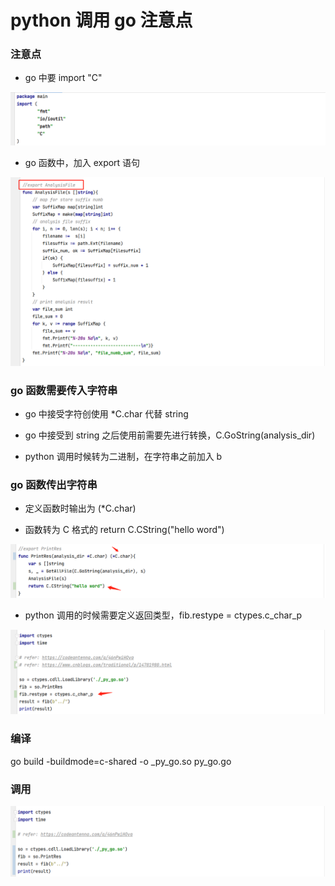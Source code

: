 # python 调用 go 注意点

### 注意点

* go 中要 import "C"

![](../data/import_C.png)

* go 函数中，加入 export 语句

![](../data/export_语句.png)

### go 函数需要传入字符串

* go 中接受字符创使用 *C.char 代替 string

* go 中接受到 string 之后使用前需要先进行转换，C.GoString(analysis_dir)

* python 调用时候转为二进制，在字符串之前加入 b

### go 函数传出字符串

* 定义函数时输出为 (*C.char)

* 函数转为 C 格式的 return C.CString("hello word")

![](../data/返回str类型.png)

* python 调用的时候需要定义返回类型，fib.restype = ctypes.c_char_p

![](../data/指定返回类型.png)

### 编译

go build -buildmode=c-shared -o _py_go.so py_go.go

### 调用

![](../data/python调用go.png)







